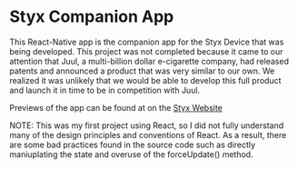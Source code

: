 # Styx Companion App

This React-Native app is the companion app for the Styx Device that was being developed. This project was not completed because it came to our attention that Juul, a multi-billion dollar e-cigarette company, had released patents and announced a product that was very similar to our own. We realized it was unlikely that we would be able to develop this full product and launch it in time to be in competition with Juul.

Previews of the app can be found at on the [Styx Website](https://styxhealth.com)

NOTE: This was my first project using React, so I did not fully understand many of the design principles and conventions of React. As a result, there are some bad practices found in the source code such as directly maniuplating the state and overuse of the forceUpdate() method.
